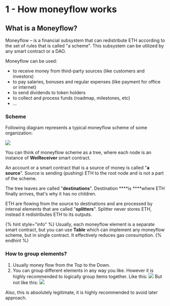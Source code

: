 # 1 - How moneyflow works

## What is a Moneyflow?

Moneyflow – is a financial subsystem that can redistribute ETH according to the set of rules that is called  "a scheme". This subsystem can be utilized by any smart contract or a DAO.  
  
Moneyflow can be used:

* to receive money from third-party sources \(like customers and investors\)
* to pay salaries, bonuses and regular expenses \(like payment for office or internet\)
* to send dividends to token holders
* to collect and process funds \(roadmap, milestones, etc\)
* ...

### Scheme

Following diagram represents a typical moneyflow scheme of some organization:

![](https://lh4.googleusercontent.com/MnPsHXge9Q5PzDhg6rg0YHrgMsFIsLO5ynmuI2g4WYTholpQaS5riPgzvLbqic8Ymg_Q_tNE3mA0gV_Dwd-Pr0X_hBj7pdSOpsc0zV25toUovNCn6qBgYEopY5D1PPS7kO2wTOVf)

You can think of moneyflow scheme as a tree, where each node is an instance of **WeiReceiver** smart contract. 

An account or a smart contract that is a source of money is called "**a source**". Source is sending \(pushing\) ETH to the root node and is not a part of the scheme.  
  
The tree leaves are called "**destinations**". Destination ****is ****where ETH finally arrives, that's why it has no children.   
  
ETH are flowing from the source to destinations and are processed by internal elements that are called "**splitters**". Splitter never stores ETH, instead it redistributes ETH to its outputs. 

{% hint style="info" %}
Usually, each moneyflow element is a separate smart contract, but you can use **Table** which can implement any moneyflow scheme, but in single contract. It effectively reduces gas consumption.
{% endhint %}

### How to group elements?

1. Usually money flow from the Top to the Down.
2. You can group different elements in any way you like. However it is highly recommended to logically group items together.  Like this: ![](https://lh4.googleusercontent.com/hD_9pIqErOeNxawaK-K4EOyxh_8y38aMAkJE6CK9K2u9mbzyHLwigt8RVMKBzwCTMjKd2UaLk0Fctqe5N52Vl4CNwZ_Or1wtgcBTgtu2oquLWnYluCNUBck-02OkwTzgAwoGF2Ic) But not like this: ![](https://lh5.googleusercontent.com/BBSgdtZNhidI84YZB1BIdfiFJ8RJrllfHL7mnUJclt_vUrLbX_a8DI6KjK3YuY_VyvM05D149gcBStF0dZecGlAwjTw2xHDeEc3imndumG8oinC9qCeqOHchJrpKX7NS0yaUINQo)

Also, this is absolutely legitimate, it is highly recommended to avoid later approach.

